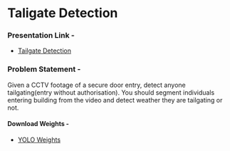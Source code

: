 # Taligate Detection

### Presentation Link -
- [Tailgate Detection](https://docs.google.com/presentation/d/1BdsZxSrDxkkbelFSHXxMa5oQJvqeBOdQdD6mtGvf55M/edit?usp=sharing)


### Problem Statement - 
Given a CCTV footage of a secure door entry, detect anyone tailgating(entry without authorisation).
You should segment individuals entering building from the video and detect weather they are tailgating or not.

#### Download Weights -

- [YOLO Weights](https://drive.google.com/drive/folders/1rZHDGBzvcNE4FxVJ3UW6Q291vAlxYIVR?usp=sharing)

